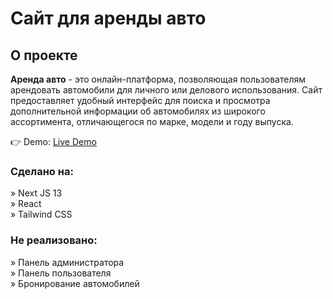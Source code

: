 # Сайт для аренды авто
## О проекте
<b>Аренда авто</b> - это онлайн-платформа, позволяющая пользователям арендовать автомобили для личного или делового использования. Сайт предоставляет удобный интерфейс для поиска и просмотра дополнительной информации об автомобилях из широкого ассортимента, отличающегося по марке, модели и году выпуска.

👉 Demo: <a href='https://cars-rent-hikiasi.vercel.app/'>Live Demo</a>

<h3>Сделано на:</h3>

» Next JS 13 <br>
» React <br>
» Tailwind CSS

<h3>Не реализовано:</h3>
» Панель администратора <br>
» Панель пользователя <br>
» Бронирование автомобилей
